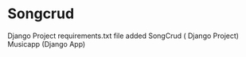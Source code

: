 # Songcrud
Django Project
requirements.txt file added
SongCrud ( Django Project)
Musicapp (Django App)
